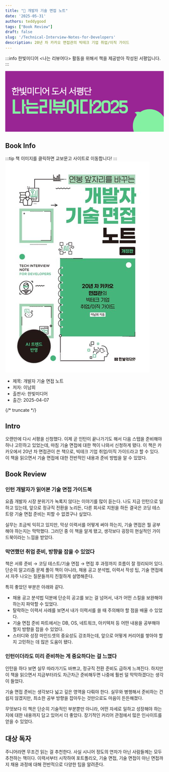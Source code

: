 ```yaml
---
title: "📖 개발자 기술 면접 노트"
date: '2025-05-31'
authors: teddygood
tags: ["Book Review"]
draft: false
slug: '/Technical-Interview-Notes-for-Developers'
description: 20년 차 카카오 면접관의 빅테크 기업 취업/이직 가이드 
---
```


:::info
한빛미디어 \<나는 리뷰어다\> 활동을 위해서 책을 제공받아 작성된 서평입니다.
:::

![나는 리뷰어다 2025](../assets/I-am-reviewer-2025.jpg)

## Book Info

:::tip
책 이미지를 클릭하면 교보문고 사이트로 이동합니다!
:::
[![책](../assets/review/Technical-Interview-Notes-for-Developers.png)](https://product.kyobobook.co.kr/detail/S000216231695)

- 제목: 개발자 기술 면접 노트
- 저자: 이남희
- 출판사: 한빛미디어
- 출간: 2025-04-07

{/* truncate */}

## Intro

오랜만에 다시 서평을 신청했다. 이제 곧 인턴이 끝나가기도 해서 다음 스탭을 준비해야 하나 고민하고 있었는데, 마침 기술 면접에 대한 책이 나와서 신청하게 됐다. 이 책은 카카오에서 20년 차 면접관이 쓴 책으로, 빅테크 기업 취업/이직 가이드라고 할 수 있다. 이 책을 읽으면서 기술 면접에 대한 전반적인 내용과 준비 방법을 알 수 있었다. 

## Book Review

### 인턴 개발자가 읽어본 기술 면접 가이드북

요즘 개발자 시장 분위기가 녹록지 않다는 이야기를 많이 듣는다.
나도 지금 인턴으로 일하고 있는데, 앞으로 정규직 전환을 노리든, 다른 회사로 지원을 하든 결국은 코딩 테스트랑 기술 면접 준비는 피할 수 없겠구나 싶었다.

실무는 조금씩 익히고 있지만, 막상 이력서를 어떻게 써야 하는지, 기술 면접은 뭘 공부해야 하는지는 막막했다. 그러던 중 이 책을 알게 됐고, 생각보다 굉장히 현실적인 가이드북이라는 느낌을 받았다.


### 막연했던 취업 준비, 방향을 잡을 수 있었다

책은 서류 준비 → 코딩 테스트/기술 면접 → 면접 후 과정까지 흐름이 잘 정리되어 있다.
단순히 알고리즘 문제 풀이 책이 아니라, 채용 공고 분석법, 이력서 작성 팁, 기술 면접에서 자주 나오는 질문들까지 친절하게 설명해준다.

특히 좋았던 부분은 아래와 같다.

- 채용 공고 분석법 덕분에 단순히 공고를 보는 걸 넘어서, 내가 어떤 스킬을 보완해야 하는지 파악할 수 있었다.
- 탈락하는 이력서 사례를 보면서 내가 이력서를 쓸 때 주의해야 할 점을 배울 수 있었다.
- 기술 면접 준비 파트에서는 DB, OS, 네트워크, 아키텍처 등 어떤 내용을 공부해야 할지 방향을 잡을 수 있었다.
- 스터디와 성장 마인드셋의 중요성도 강조하는데, 앞으로 어떻게 커리어를 쌓아야 할지 고민하는 데 많은 도움이 됐다.

### 인턴이더라도 미리 준비하는 게 중요하다는 걸 느꼈다

인턴을 하다 보면 실무 따라가기도 바쁘고, 정규직 전환 준비도 급하게 느껴진다.
하지만 이 책을 읽으면서 지금부터라도 차근차근 준비해두면 나중에 훨씬 덜 막막하겠다는 생각이 들었다.

기술 면접 준비는 생각보다 넓고 깊은 영역을 다뤄야 한다. 실무와 병행해서 준비하는 건 쉽지 않겠지만, 최소한 공부 방향을 잡아두는 것만으로도 마음이 든든해졌다.

무엇보다 이 책은 단순히 기술적인 부분뿐만 아니라, 어떤 자세로 일하고 성장해야 하는지에 대한 내용까지 담고 있어서 더 좋았다. 장기적인 커리어 관점에서 많은 인사이트를 얻을 수 있었다.


## 대상 독자

주니어라면 무조건 읽는 걸 추천한다. 사실 시니어 정도의 연차가 아닌 사람들께는 모두 추천하는 책이다. 이력서부터 시작하여 포트폴리오, 기술 면접, 기술 면접이 아닌 면접까지 채용 과정에 대해 전반적으로 다양한 팁을 알려준다. 